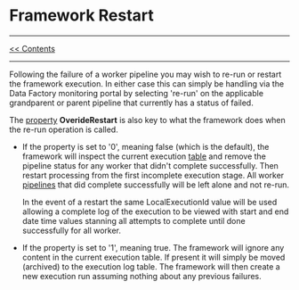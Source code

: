# Framework Restart

___
[<< Contents](/procfwk/contents) 

___

Following the failure of a worker pipeline you may wish to re-run or restart the framework execution. In either case this can simply be handling via the Data Factory monitoring portal by selecting 're-run' on the applicable grandparent or parent pipeline that currently has a status of failed.

The [property](/procfwk/properties) __OverideRestart__ is also key to what the framework does when the re-run operation is called.

* If the property is set to '0', meaning false (which is the default), the framework will inspect the current execution [table](/procfwk/tables) and remove the pipeline status for any worker that didn't complete successfully. Then restart processing from the first incomplete execution stage. All worker [pipelines](/procfwk/pipelines) that did complete successfully will be left alone and not re-run.

    In the event of a restart the same LocalExecutionId value will be used allowing a complete log of the execution to be viewed with start and end date time values stanning all attempts to complete until done successfully for all worker.

* If the property is set to '1', meaning true. The framework will ignore any content in the current execution table. If present it will simply be moved (archived) to the execution log table. The framework will then create a new execution run assuming nothing about any previous failures.

